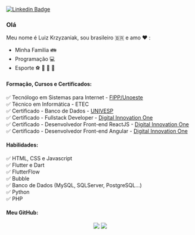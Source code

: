 [![Linkedin Badge](https://img.shields.io/badge/-LinkedIn-blue?style=flat-square&logo=Linkedin&logoColor=white&link=https://www.linkedin.com/in/luizkrzyzaniak)](https://www.linkedin.com/in/luizkrzyzaniak)

### Olá 
Meu nome é Luiz Krzyzaniak, sou brasileiro :brazil: e amo :heart: :
 - Minha Familia :family:
 - Programação :computer: 
 - Esporte :soccer: :basketball: :football: :tennis:
 
 #### Formação, Cursos e Certificados:  
  :white_check_mark: Tecnólogo em Sistemas para Internet - [FIPP/Unoeste](http://unoeste.br/fipp)   
  :white_check_mark: Técnico em Informática - ETEC  
  :white_check_mark: Certificado - Banco de Dados - [UNIVESP](http://univesp.br)  
  :white_check_mark: Certificado - Fullstack Developer - [Digital Innovation One](https://digitalinnovation.one/)  
  :white_check_mark: Certificado - Desenvolvedor Front-end ReactJS - [Digital Innovation One](https://digitalinnovation.one/)  
  :white_check_mark: Certificado - Desenvolvedor Front-end Angular - [Digital Innovation One](https://digitalinnovation.one/)  
  
  #### Habilidades:
 :white_check_mark: HTML, CSS e Javascript  
 :white_check_mark: Flutter e Dart  
 :white_check_mark: FlutterFlow  
 :white_check_mark: Bubble  
 :white_check_mark: Banco de Dados (MySQL, SQLServer, PostgreSQL...)  
 :white_check_mark: Python  
 :white_check_mark: PHP  
 
 #### Meu GitHub:
 <p align="center"> 
  <img src="https://github-readme-stats.vercel.app/api?username=luizkrzyzaniak&show_icons=true&layout=compact&theme=radical" />
  <img src="https://github-readme-stats.vercel.app/api/top-langs/?username=luizkrzyzaniak&show_icons=true&layout=compact&theme=radical" />
</p>



